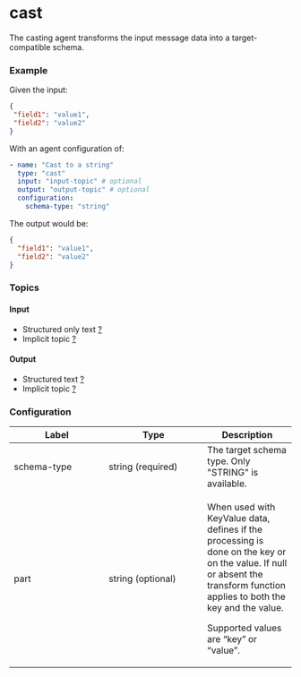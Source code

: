 # cast

The casting agent transforms the input message data into a target-compatible schema.

### Example

Given the input:

```json
{
 "field1": "value1", 
 "field2": "value2"
}
```

With an agent configuration of:

```yaml
- name: "Cast to a string"
  type: "cast"
  input: "input-topic" # optional
  output: "output-topic" # optional
  configuration:
    schema-type: "string"
```

The output would be:

```json
{
  "field1": "value1", 
  "field2": "value2"
}
```

### Topics

#### Input

* Structured only text [?](../agent-messaging.md)
* Implicit topic [?](../agent-messaging.md#implicit-input-and-output-topics)

#### Output

* Structured text [?](../agent-messaging.md)
* Implicit topic [?](../agent-messaging.md#implicit-input-and-output-topics)

### Configuration

<table><thead><tr><th width="153.33333333333331">Label</th><th width="160">Type</th><th>Description</th></tr></thead><tbody><tr><td>schema-type</td><td>string (required)</td><td>The target schema type. Only "STRING" is available.</td></tr><tr><td>part</td><td>string (optional)</td><td><p>When used with KeyValue data, defines if the processing is done on the key or on the value. If null or absent the transform function applies to both the key and the value.</p><p></p><p>Supported values are “key” or “value”.</p></td></tr></tbody></table>
